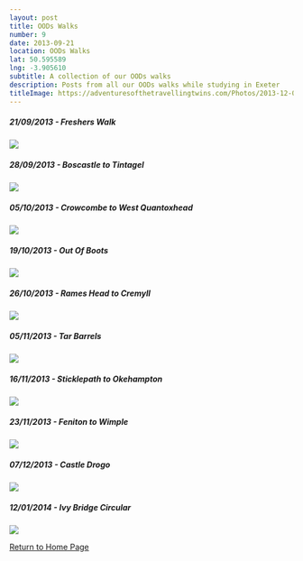 ```yaml
---
layout: post
title: OODs Walks
number: 9
date: 2013-09-21
location: OODs Walks
lat: 50.595589
lng: -3.905610
subtitle: A collection of our OODs walks
description: Posts from all our OODs walks while studying in Exeter
titleImage: https://adventuresofthetravellingtwins.com/Photos/2013-12-07-CastleDrogo/4.jpg
---
```


<h5>21/09/2013 - Freshers Walk</h5>
<a target="_blank" href="https://adventuresofthetravellingtwins.com/subposts/FresherWalk"><img src="https://adventuresofthetravellingtwins.com/Photos/2013-09-21-Freshers/cover-min.JPG" class="image3"></a>

<h5>28/09/2013 - Boscastle to Tintagel</h5>
<a target="_blank" href="https://adventuresofthetravellingtwins.com/subposts/BoscastleToTintagel"><img src="https://adventuresofthetravellingtwins.com/Photos/2013-10-02-BoscastleToTintagel/cover-min.JPG" class="image3"></a>

<h5>05/10/2013 - Crowcombe to West Quantoxhead</h5>
<a target="_blank" href="https://adventuresofthetravellingtwins.com/subposts/CrowcombeToWestQuantoxhead"><img src="https://adventuresofthetravellingtwins.com/Photos/2013-10-05-CrowcombeToWestQuantoxhead/cover-min.JPG" class="image3"></a>

<h5>19/10/2013 - Out Of Boots</h5>
<a target="_blank" href="https://adventuresofthetravellingtwins.com/subposts/OutOfBoots"><img src="https://adventuresofthetravellingtwins.com/Photos/2013-10-19-OutOfBoots/cover-min.JPG" class="image3"></a>

<h5>26/10/2013 - Rames Head to Cremyll</h5>
<a target="_blank" href="https://adventuresofthetravellingtwins.com/subposts/RamesHeadToCremyll"><img src="https://adventuresofthetravellingtwins.com/Photos/2013-10-26-RamesHeadToCremyll/cover-min.JPG" class="image3"></a>

<h5>05/11/2013 - Tar Barrels</h5>
<a target="_blank" href="https://adventuresofthetravellingtwins.com/subposts/TarBarrels"><img src="https://adventuresofthetravellingtwins.com/Photos/2013-11-05-TarBarrels/cover-min.JPG" class="image3"></a>

<h5>16/11/2013 - Sticklepath to Okehampton</h5>
<a target="_blank" href="https://adventuresofthetravellingtwins.com/subposts/SticklepathToOkehampton"><img src="https://adventuresofthetravellingtwins.com/Photos/2013-11-16-SticklepathToOkehampton/cover-min.JPG" class="image3"></a>

<h5>23/11/2013 -  Feniton to Wimple</h5>
<a target="_blank" href="https://adventuresofthetravellingtwins.com/subposts/FenitonToWimple"><img src="https://adventuresofthetravellingtwins.com/Photos/2013-11-23-FenitonToWimple/cover-min.jpg" class="image3"></a>

<h5>07/12/2013 - Castle Drogo</h5>
<a target="_blank" href="https://adventuresofthetravellingtwins.com/subposts/CastleDrogo"><img src="https://adventuresofthetravellingtwins.com/Photos/2013-12-07-CastleDrogo/4.jpg" class="image3"></a>

<h5>12/01/2014 - Ivy Bridge Circular</h5>
<a target="_blank" href="https://adventuresofthetravellingtwins.com/subposts/IvyBridge"><img src="https://adventuresofthetravellingtwins.com/Photos/2014-01-12-IvyBridge/cover-min.JPG" class="image3"></a>

<a href="https://adventuresofthetravellingtwins.com/">Return to Home Page</a>
